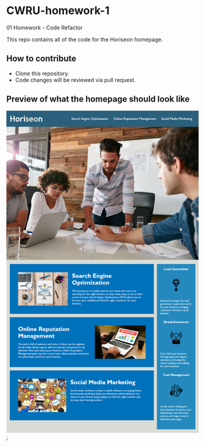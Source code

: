 # CWRU-homework-1
01 Homework - Code Refactor

This repo contains all of the code for the Horiseon homepage.

## How to contribute
* Clone this repository. 
* Code changes will be reviewed via pull request.

## Preview of what the homepage should look like
![Screenshot of the Horiseon homepage](./assets/images/01-html-css-git-homework-demo.png);
